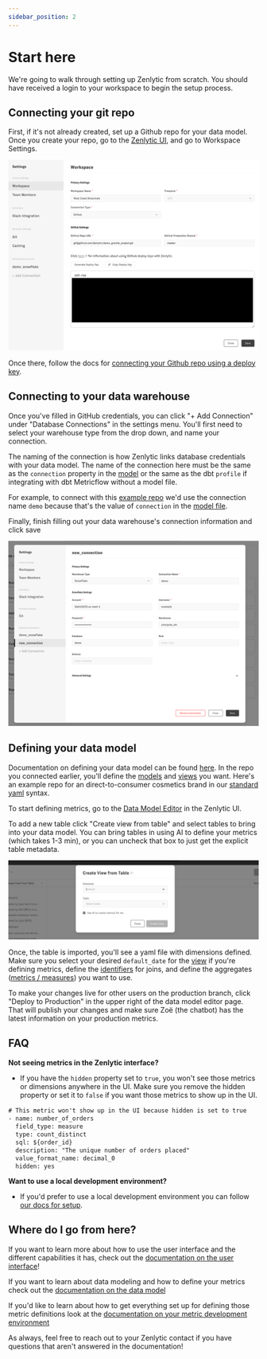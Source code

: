 ```yaml
---
sidebar_position: 2
---
```


# Start here

We're going to walk through setting up Zenlytic from scratch. You should have received a login to your workspace to begin the setup process.


## Connecting your git repo

First, if it's not already created, set up a Github repo for your data model. Once you create your repo, go to the [Zenlytic UI](https://app.zenlytic.com/data-model-editor), and go to Workspace Settings. 


![workspace-settings](assets/workspace-settings.png)

Once there, follow the docs for [connecting your Github repo using a deploy key](https://intercom.help/zenlytic/en/articles/6960775-connecting-to-github-with-a-deploy-key).


## Connecting to your data warehouse

Once you've filled in GitHub credentials, you can click "+ Add Connection" under "Database Connections" in the settings menu. You'll first need to select your warehouse type from the drop down, and name your connection. 

The naming of the connection is how Zenlytic links database credentials with your data model. The name of the connection here must be the same as the `connection` property in the [model](./4_data_modeling/2_model.md) or the same as the dbt `profile` if integrating with dbt Metricflow without a model file. 

For example, to connect with this [example repo](https://github.com/Zenlytic/demo-data-model) we'd use the connection name `demo` because that's the value of `connection` in the [model file](https://github.com/Zenlytic/demo-data-model/blob/master/models/pure_organics_model.yml).  


Finally, finish filling out your data warehouse's connection information and click save

![finish-connection](assets/finish-connection.png)



## Defining your data model

Documentation on defining your data model can be found [here](./4_data_modeling/1_data_modeling.md). In the repo you connected earlier, you'll define the [models](./4_data_modeling/2_model.md) and [views](./4_data_modeling/5_view.md) you want. Here's an example repo for an direct-to-consumer cosmetics brand in our [standard yaml](https://github.com/Zenlytic/demo-data-model) syntax.


To start defining metrics, go to the [Data Model Editor](https://app.zenlytic.com/data-model-editor) in the Zenlytic UI.


To add a new table click "Create view from table" and select tables to bring into your data model. You can bring tables in using AI to define your metrics (which takes 1-3 min), or you can uncheck that box to just get the explicit table metadata.


![create-view-from-table](assets/create-view-from-table.png)


Once, the table is imported, you'll see a yaml file with dimensions defined. Make sure you select your desired `default_date` for the [view](./4_data_modeling/5_view.md) if you're defining metrics, define the [identifiers](./4_data_modeling/6_join.md) for joins, and define the aggregates ([metrics / measures](./4_data_modeling/93_measure.md)) you want to use.


To make your changes live for other users on the production branch, click "Deploy to Production" in the upper right of the data model editor page. That will publish your changes and make sure Zoë (the chatbot) has the latest information on your production metrics.


## FAQ

**Not seeing metrics in the Zenlytic interface?**
* If you have the `hidden` property set to `true`, you won't see those metrics or dimensions anywhere in the UI. Make sure you remove the hidden property or set it to `false` if you want those metrics to show up in the UI. 

```
# This metric won't show up in the UI because hidden is set to true
- name: number_of_orders
  field_type: measure
  type: count_distinct
  sql: ${order_id}
  description: "The unique number of orders placed"
  value_format_name: decimal_0
  hidden: yes
```

**Want to use a local development environment?**
* If you'd prefer to use a local development environment you can follow [our docs for setup](./6_connecting_with_python/getting_started_local.md). 


## Where do I go from here?

If you want to learn more about how to use the user interface and the different capabilities it has, check out the [documentation on the user interface](./3_zenlytic_ui/1_using_zenlytic.md)!

If you want to learn about data modeling and how to define your metrics check out the [documentation on the data model](./4_data_modeling/1_data_modeling.md)

If you'd like to learn about how to get everything set up for defining those metric definitions look at the [documentation on your metric development environment](./5_development_environment/1_development_environment.md)

As always, feel free to reach out to your Zenlytic contact if you have questions that aren't answered in the documentation!
